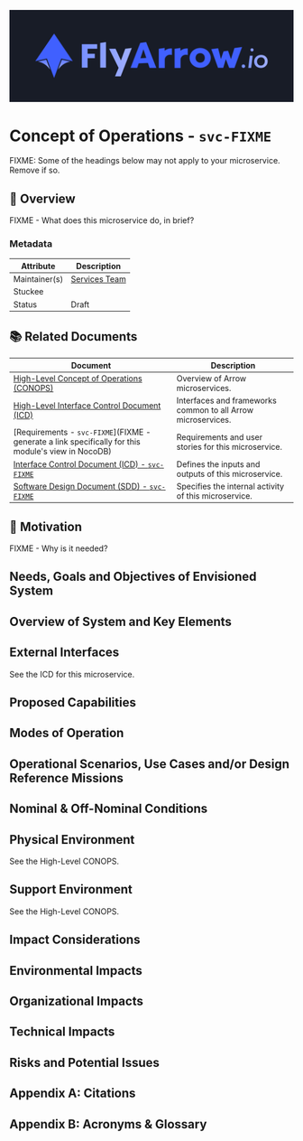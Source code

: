 ![Arrow Banner](https://github.com/Arrow-air/tf-github/raw/main/src/templates/doc-banner-services.png)

# Concept of Operations - `svc-FIXME`

FIXME: Some of the headings below may not apply to your microservice. Remove if
so.

## :telescope: Overview

FIXME - What does this microservice do, in brief?

### Metadata

| Attribute     | Description                                                       |
| ------------- |-------------------------------------------------------------------|
| Maintainer(s) | [Services Team](https://github.com/orgs/Arrow-air/teams/services) |
| Stuckee       |  |
| Status        | Draft     

## :books: Related Documents

Document | Description
--- | ---
[High-Level Concept of Operations (CONOPS)](https://github.com/Arrow-air/se-services/blob/develop/docs/conops.md) | Overview of Arrow microservices.
[High-Level Interface Control Document (ICD)](https://github.com/Arrow-air/se-services/blob/develop/docs/icd.md)  | Interfaces and frameworks common to all Arrow microservices.
[Requirements - `svc-FIXME`](FIXME - generate a link specifically for this module's view in NocoDB) | Requirements and user stories for this microservice.
[Interface Control Document (ICD) - `svc-FIXME`](./icd.md) | Defines the inputs and outputs of this microservice.
[Software Design Document (SDD) - `svc-FIXME`](./sdd.md) | Specifies the internal activity of this microservice.

## :raised_hands: Motivation

FIXME - Why is it needed?

## Needs, Goals and Objectives of Envisioned System

## Overview of System and Key Elements

## External Interfaces
See the ICD for this microservice.

## Proposed Capabilities

## Modes of Operation

## Operational Scenarios, Use Cases and/or Design Reference Missions

## Nominal & Off-Nominal Conditions

## Physical Environment

See the High-Level CONOPS.

## Support Environment

See the High-Level CONOPS.

## Impact Considerations

## Environmental Impacts

## Organizational Impacts

## Technical Impacts

## Risks and Potential Issues

## Appendix A: Citations

## Appendix B: Acronyms & Glossary
